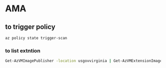 # AMA

## to trigger policy
```bash
az policy state trigger-scan
```
### to list extntion 
```bash
Get-AzVMImagePublisher -location usgovvirginia | Get-AzVMExtensionImagetype | ?{$_.PublisherName -like "Microsoft.Azure.Monitor"} | Get-AzVMExtensionImage
```
